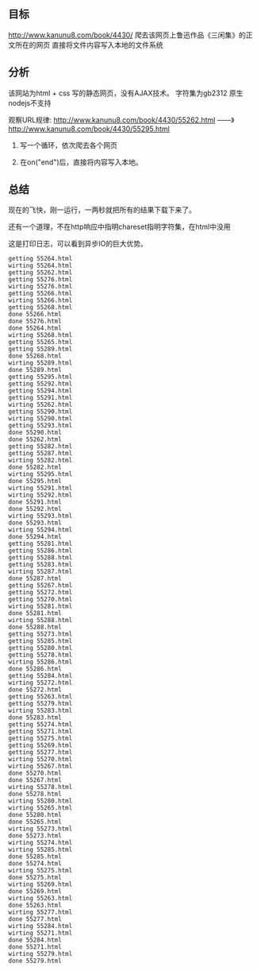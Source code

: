 ## 目标
http://www.kanunu8.com/book/4430/
爬去该网页上鲁迅作品《三闲集》的正文所在的网页
直接将文件内容写入本地的文件系统

## 分析
该网站为html + css 写的静态网页，没有AJAX技术。
字符集为gb2312 原生nodejs不支持

观察URL规律:
http://www.kanunu8.com/book/4430/55262.html 
——》http://www.kanunu8.com/book/4430/55295.html

1. 写一个循环，依次爬去各个网页

2. 在on("end")后，直接将内容写入本地。

## 总结
现在的飞快，刚一运行，一两秒就把所有的结果下载下来了。

还有一个道理，不在http响应中指明chareset指明字符集，在html中没用

这是打印日志，可以看到异步IO的巨大优势。

```
getting 55264.html
wirting 55264.html
getting 55262.html
getting 55276.html
wirting 55276.html
getting 55266.html
wirting 55266.html
getting 55268.html
done 55266.html
done 55276.html
done 55264.html
wirting 55268.html
getting 55265.html
getting 55289.html
done 55268.html
wirting 55289.html
done 55289.html
getting 55295.html
getting 55292.html
getting 55294.html
getting 55291.html
wirting 55262.html
getting 55290.html
wirting 55290.html
getting 55293.html
done 55290.html
done 55262.html
getting 55282.html
getting 55287.html
wirting 55282.html
done 55282.html
wirting 55295.html
done 55295.html
wirting 55291.html
wirting 55292.html
done 55291.html
done 55292.html
wirting 55293.html
done 55293.html
wirting 55294.html
done 55294.html
getting 55281.html
getting 55286.html
getting 55288.html
getting 55283.html
wirting 55287.html
done 55287.html
getting 55267.html
getting 55272.html
getting 55270.html
wirting 55281.html
done 55281.html
wirting 55288.html
done 55288.html
getting 55273.html
getting 55285.html
getting 55280.html
getting 55278.html
wirting 55286.html
done 55286.html
getting 55284.html
wirting 55272.html
done 55272.html
getting 55263.html
getting 55279.html
wirting 55283.html
done 55283.html
getting 55274.html
getting 55271.html
getting 55275.html
getting 55269.html
getting 55277.html
wirting 55270.html
wirting 55267.html
done 55270.html
done 55267.html
wirting 55278.html
done 55278.html
wirting 55280.html
wirting 55265.html
done 55280.html
done 55265.html
wirting 55273.html
done 55273.html
wirting 55274.html
wirting 55285.html
done 55285.html
done 55274.html
wirting 55275.html
done 55275.html
wirting 55269.html
done 55269.html
wirting 55263.html
done 55263.html
wirting 55277.html
done 55277.html
wirting 55284.html
wirting 55271.html
done 55284.html
done 55271.html
wirting 55279.html
done 55279.html
```